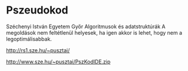 # Pszeudokod
Széchenyi István Egyetem Győr Algoritmusok és adatstruktúrák
A megoldások nem feltétlenül helyesek, ha igen akkor is lehet, hogy nem a legoptimálisabbak.

http://rs1.sze.hu/~pusztai/

http://www.sze.hu/~pusztai/PszKodIDE.zip

